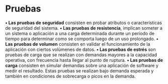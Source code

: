 Pruebas
========================

**•	Las pruebas de seguridad** consisten en probar atributos o características de seguridad del sistema.
**•	Las pruebas de resistencia**, implican someter a un sistema o aplicación a una carga determinada durante un período de tiempo para determinar como se comporta luego de un uso prolongado.
**•	Las pruebas de volumen** consisten en validar el funcionamiento de la aplicación con ciertos volúmenes de datos.
**•	Las pruebas de estrés** son pruebas de carga que se realizan con demandas mayores a la capacidad operativa, con frecuencia hasta llegar al punto de ruptura.
**•	Las pruebas de carga** consisten en simular demandas sobre una aplicación de software y medir el resultado. Estas pruebas se realizan bajo demanda esperada y también en condiciones de sobrecarga o picos en la demanda.
